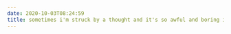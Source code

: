 ```yaml
---
date: 2020-10-03T08:24:59
title: sometimes i'm struck by a thought and it's so awful and boring it chills me to the bone: what if i put the protein powder in a kilner jar with a little label
---
```

